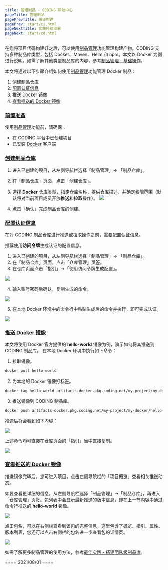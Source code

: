 ```yaml
---
title: 管理制品 - CODING 帮助中心
pageTitle: 管理制品
pagePrevTitle: 编译构建
pagePrev: start/ci.html
pageNextTitle: 实施持续部署
pageNext: start/cd.html
---
```


在您将项目代码构建好之后，可以使用[制品管理](/docs/artifacts/intro.html)功能管理构建产物。CODING 支持多种制品库类型，包括 Docker、Maven、Helm 和 npm。本文以 Docker 为例进行说明。如需了解其他类型制品库的内容，参考[制品管理 - 基础操作](/docs/artifacts/quick-start/basic.html)。

本文将通过以下步骤介绍如何使用[制品管理](/docs/artifacts/intro.html)功能管理 Docker 制品：

1.  [创建制品仓库](#create)
2.  [配置认证信息](#authenticate)
3.  [推送 Docker 镜像](#push)
4.  [查看推送的 Docker 镜像](#view)



### [前置准备](#prerequisite)

使用[制品管理](/docs/artifacts/intro.html)功能前，请确保：
-   在 CODING 平台中已创建项目
-   已安装 [Docker](https://www.docker.com/products/docker-desktop) 客户端

### [创建制品仓库](#create)

1.  进入已创建的项目，从左侧导航栏选择「制品管理」-> 「制品仓库」。
2.  在「制品仓库」页面，点击「创建仓库」。
3.  选择 **Docker** 仓库类型，指定仓库名称，提供仓库描述，并确定权限范围（默认将对当前项目成员开放**推送**和**拉取**操作）。
![](https://help-assets.codehub.cn/enterprise/20210730144527.png)

4.  点击「确认」完成制品仓库的创建。

### [配置认证信息](#authenticate)

在对 CODING 制品仓库进行推送或拉取操作之前，需要配置认证信息。

推荐使用**访问令牌**生成认证的配置信息。

1.  进入已创建的项目，从左侧导航栏选择「制品管理」-> 「制品仓库」。
2.  在「制品仓库」页面，点击「仓库管理」页签。
3.  在仓库页面点击「指引」->「使用访问令牌生成配置」。

![](https://help-assets.codehub.cn/enterprise/20191227134858.png)

4.  输入账号密码后确认，复制生成的命令。

![](https://help-assets.codehub.cn/enterprise/20191227140116.png)

5.  在本地 Docker 环境中的命令行中粘贴生成后的命令并执行，即可完成认证。

![](https://help-assets.codehub.cn/enterprise/20191009161317.png)


### [推送 Docker 镜像](#push)

本文将使用 Docker 官方提供的 **hello-world** 镜像为例，演示如何将其推送到 CODING 制品库。
在本地 Docker 环境中执行如下命令：

1.  拉取镜像。

```bash
docker pull hello-world
```

2.  为本地的 Docker 镜像打标签。

```bash
docker tag hello-world artifacts-docker.pkg.coding.net/my-project/my-docker/hello-world
```

3.  推送镜像到 CODING 制品库。

```bash
docker push artifacts-docker.pkg.coding.net/my-project/my-docker/hello-world
```

推送后将会看到如下内容：

![](https://help-assets.codehub.cn/enterprise/20191009161318.png)

上述命令均可直接在仓库页面的「指引」当中直接复制。

![](https://help-assets.codehub.cn/enterprise/20191227140210.png)

### [查看推送的 Docker 镜像](#view)

推送镜像完毕后，您可进入项目，点击左侧导航栏的「项目概览」查看相关推送动态。

如要查看更详细的信息，从左侧导航栏选择「制品管理」->「制品仓库」，再进入「仓库管理」页签。包列表中会显示最新推送的版本信息，即在上一节内容中通过命令行推送的 **hello-world** 镜像。

![](https://help-assets.codehub.cn/enterprise/20191227141700.png)

点击包名，可以在右侧栏查看到该包的完整信息，这里包含了概览、指引、属性、版本列表，您还可以点击右侧栏的包名进一步查看包的详情页。

![](https://help-assets.codehub.cn/enterprise/20191227142736.png)

如需了解更多制品管理的使用方法，参考[最佳实践 - 搭建团队级制品库](/docs/artifacts/practices/team-share.html)。

==== 2021/08/01 ====
